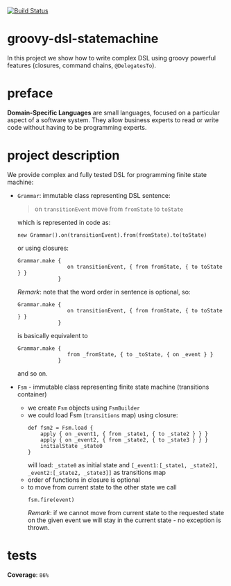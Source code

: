[![Build Status](https://travis-ci.com/PolomskiBartlomiej/groovy-dsl.svg?token=PwyvjePQ7aiAX51hSYLE&branch=master)](https://travis-ci.com/PolomskiBartlomiej/groovy-dsl)

# groovy-dsl-statemachine
In this project we show how to write complex DSL using groovy powerful
features (closures, command chains, `@DelegatesTo`).

# preface
**Domain-Specific Languages** are small languages, focused on a particular 
aspect of a software system. They allow business experts to read or 
write code without having to be programming experts.

# project description
We provide complex and fully tested DSL for programming finite state 
machine:
* `Grammar`: immutable class representing DSL sentence:

    > on `transitionEvent` move from `fromState` to `toState`
    
    which is represented in code as:
    ```
    new Grammar().on(transitionEvent).from(fromState).to(toState)
    ```
    or using closures:
    ```
    Grammar.make {
                    on transitionEvent, { from fromState, { to toState } }
                 }
    ```
    _Remark_: note that the word order in sentence is optional, so:
    ```
    Grammar.make {
                    on transitionEvent, { from fromState, { to toState } }
                 }    
    ```
    is basically equivalent to
    ```
    Grammar.make {
                    from _fromState, { to _toState, { on _event } }
                 }
    ```
    and so on.
    
* `Fsm` - immutable class representing finite state machine 
(transitions container)
    * we create `Fsm` objects using `FsmBuilder`
    * we could load Fsm (`transitions` map) using closure:
        ```
        def fsm2 = Fsm.load {
            apply { on _event1, { from _state1, { to _state2 } } }
            apply { on _event2, { from _state2, { to _state3 } } }
            initialState _state0
        }        
        ```
        will load: `_state0` as initial state and 
        `[_event1:[_state1, _state2], _event2:[_state2, _state3]]`
        as transitions map
    * order of functions in closure is optional
    * to move from current state to the other state we call
        ```
        fsm.fire(event)
        ```
        _Remark_: if we cannot move from current state to the requested
        state on the given event we will stay in the current state - no exception
        is thrown.
    
# tests
**Coverage**: `86%`
